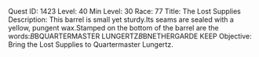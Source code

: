 Quest ID: 1423
Level: 40
Min Level: 30
Race: 77
Title: The Lost Supplies
Description: This barrel is small yet sturdy.Its seams are sealed with a yellow, pungent wax.Stamped on the bottom of the barrel are the words:$B$BQUARTERMASTER LUNGERTZ$B$BNETHERGARDE KEEP
Objective: Bring the Lost Supplies to Quartermaster Lungertz.
